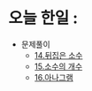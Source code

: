 # 오늘 한일 :
  - 문제풀이
    - [14.뒤집은 소수](https://github.com/SeungMin2001/TIL/blob/main/CodingTest/14.%EB%92%A4%EC%A7%91%EC%9D%80%20%EC%86%8C%EC%88%98.md)
    - [15.소수의 개수](https://github.com/SeungMin2001/TIL/blob/main/CodingTest/15.%EC%86%8C%EC%88%98%EC%9D%98%20%EA%B0%9C%EC%88%98.md)
    - [16.아나그램](https://github.com/SeungMin2001/TIL/blob/main/CodingTest/16.%EC%95%84%EB%82%98%EA%B7%B8%EB%9E%A8.md)
